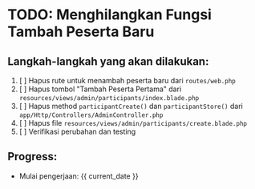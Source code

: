 # TODO: Menghilangkan Fungsi Tambah Peserta Baru

## Langkah-langkah yang akan dilakukan:

1. [ ] Hapus rute untuk menambah peserta baru dari `routes/web.php`
2. [ ] Hapus tombol "Tambah Peserta Pertama" dari `resources/views/admin/participants/index.blade.php`
3. [ ] Hapus method `participantCreate()` dan `participantStore()` dari `app/Http/Controllers/AdminController.php`
4. [ ] Hapus file `resources/views/admin/participants/create.blade.php`
5. [ ] Verifikasi perubahan dan testing

## Progress:
- Mulai pengerjaan: {{ current_date }}
